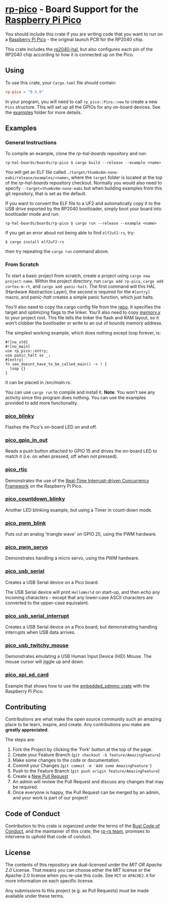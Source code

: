 # [rp-pico] - Board Support for the [Raspberry Pi Pico]

You should include this crate if you are writing code that you want to run on
a [Raspberry Pi Pico] - the original launch PCB for the RP2040 chip.

This crate includes the [rp2040-hal], but also configures each pin of the
RP2040 chip according to how it is connected up on the Pico.

[Raspberry Pi Pico]: https://www.raspberrypi.org/products/raspberry-pi-pico/
[rp-pico]: https://github.com/rp-rs/rp-hal-boards/tree/main/boards/rp-pico
[rp2040-hal]: https://github.com/rp-rs/rp-hal/tree/main/rp2040-hal
[Raspberry Silicon RP2040]: https://www.raspberrypi.org/products/rp2040/

## Using

To use this crate, your `Cargo.toml` file should contain:

```toml
rp-pico = "0.5.0"
```

In your program, you will need to call `rp_pico::Pins::new` to create
a new `Pins` structure. This will set up all the GPIOs for any on-board
devices. See the [examples](./examples) folder for more details.

## Examples

### General Instructions

To compile an example, clone the _rp-hal-boards_ repository and run:

```console
rp-hal-boards/boards/rp-pico $ cargo build --release --example <name>
```

You will get an ELF file called
`./target/thumbv6m-none-eabi/release/examples/<name>`, where the `target`
folder is located at the top of the _rp-hal-boards_ repository checkout. Normally
you would also need to specify `--target=thumbv6m-none-eabi` but when
building examples from this git repository, that is set as the default.

If you want to convert the ELF file to a UF2 and automatically copy it to the
USB drive exported by the RP2040 bootloader, simply boot your board into
bootloader mode and run:

```console
rp-hal-boards/boards/rp-pico $ cargo run --release --example <name>
```

If you get an error about not being able to find `elf2uf2-rs`, try:

```console
$ cargo install elf2uf2-rs
```
then try repeating the `cargo run` command above.

### From Scratch

To start a basic project from scratch, create a project using `cargo new project-name`. Within the
project directory, run `cargo add rp-pico`, `cargo add cortex-m-rt`, and `cargo add panic-halt`. The
first command will this HAL (Hardware Abstraction Layer), the second is required for the `#[entry]` macro, and _panic-halt_ creates a simple panic function, which just halts.

You'll also need to copy the cargo config file from the [repo](https://github.com/rp-rs/rp-hal-boards/blob/main/.cargo/config). It specifies the target and optimizing flags to the linker. You'll also need to copy [_memory.x_](https://github.com/rp-rs/rp-hal-boards/blob/main/memory.x) to your project root. This file tells the linker the flash and RAM layout, so it won't clobber the bootloader or write to an out of bounds memory address. 

The simplest working example, which does nothing except loop forever, is:

```ignore
#![no_std]
#![no_main]
use rp_pico::entry;
use panic_halt as _;
#[entry]
fn see_doesnt_have_to_be_called_main() -> ! {
  loop {}
}
```

It can be placed in _/src/main.rs_. 

You can use `cargo run` to compile and install it. 
**Note**: You won't see any activity since this program does nothing. You can use the examples provided
to add more functionality. 
### [pico_blinky](./examples/pico_blinky.rs)

Flashes the Pico's on-board LED on and off.

### [pico_gpio_in_out](./examples/pico_gpio_in_out.rs)

Reads a push button attached to GPIO 15 and drives the on-board LED to match it (i.e. on when pressed, off when not pressed).

### [pico_rtic](./examples/pico_rtic.rs)

Demonstrates the use of the [Real-Time Interrupt-driven Concurrency Framework] on the Raspberry Pi Pico.

[Real-Time Interrupt-driven Concurrency Framework]: https://rtic.rs

### [pico_countdown_blinky](./examples/pico_countdown_blinky.rs)

Another LED blinking example, but using a Timer in count-down mode.

### [pico_pwm_blink](./examples/pico_pwm_blink.rs)

Puts out an analog 'triangle wave' on GPIO 25, using the PWM hardware.

### [pico_pwm_servo](./examples/pico_pwm_servo.rs)

Demonstrates handling a micro servo, using the PWM hardware.

### [pico_usb_serial](./examples/pico_usb_serial.rs)

Creates a USB Serial device on a Pico board.

The USB Serial device will print `HelloWorld` on start-up, and then echo any
incoming characters - except that any lower-case ASCII characters are
converted to the upper-case equivalent.

### [pico_usb_serial_interrupt](./examples/pico_usb_serial_interrupt.rs)

Creates a USB Serial device on a Pico board, but demonstrating handling
interrupts when USB data arrives.

### [pico_usb_twitchy_mouse](./examples/pico_usb_twitchy_mouse.rs)

Demonstrates emulating a USB Human Input Device (HID) Mouse. The mouse
cursor will jiggle up and down.

### [pico_spi_sd_card](./examples/pico_spi_sd_card.rs)

Example that shows how to use the
[embedded_sdmmc crate](https://github.com/rust-embedded-community/embedded-sdmmc-rs)
with the Raspberry Pi Pico.

## Contributing

Contributions are what make the open source community such an amazing place to
be learn, inspire, and create. Any contributions you make are **greatly
appreciated**.

The steps are:

1. Fork the Project by clicking the 'Fork' button at the top of the page.
2. Create your Feature Branch (`git checkout -b feature/AmazingFeature`)
3. Make some changes to the code or documentation.
4. Commit your Changes (`git commit -m 'Add some AmazingFeature'`)
5. Push to the Feature Branch (`git push origin feature/AmazingFeature`)
6. Create a [New Pull Request](https://github.com/rp-rs/rp-hal-boards/pulls)
7. An admin will review the Pull Request and discuss any changes that may be required.
8. Once everyone is happy, the Pull Request can be merged by an admin, and your work is part of our project!

## Code of Conduct

Contribution to this crate is organized under the terms of the [Rust Code of
Conduct][CoC], and the maintainer of this crate, the [rp-rs team], promises
to intervene to uphold that code of conduct.

[CoC]: CODE_OF_CONDUCT.md
[rp-rs team]: https://github.com/orgs/rp-rs/teams/rp-rs

## License

The contents of this repository are dual-licensed under the _MIT OR Apache
2.0_ License. That means you can choose either the MIT license or the
Apache-2.0 license when you re-use this code. See `MIT` or `APACHE2.0` for more
information on each specific license.

Any submissions to this project (e.g. as Pull Requests) must be made available
under these terms.
